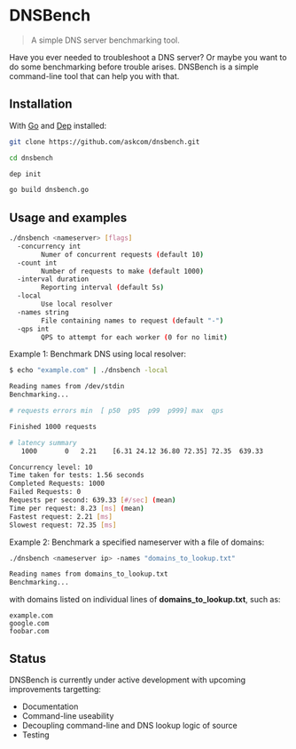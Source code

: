 # DNSBench

> A simple DNS server benchmarking tool.

Have you ever needed to troubleshoot a DNS server? Or maybe you want to do some benchmarking before trouble arises. DNSBench is a simple command-line tool that can help you with that.

## Installation

With [Go](https://golang.org/doc/install) and [Dep](https://golang.github.io/dep/docs/introduction.html) installed:

```bash
git clone https://github.com/askcom/dnsbench.git

cd dnsbench

dep init

go build dnsbench.go
```

## Usage and examples

```bash
./dnsbench <nameserver> [flags]
  -concurrency int
        Numer of concurrent requests (default 10)
  -count int
        Number of requests to make (default 1000)
  -interval duration
        Reporting interval (default 5s)
  -local
        Use local resolver
  -names string
        File containing names to request (default "-")
  -qps int
        QPS to attempt for each worker (0 for no limit)
```

Example 1: Benchmark DNS using local resolver:

```bash
$ echo "example.com" | ./dnsbench -local

Reading names from /dev/stdin
Benchmarking...

# requests errors min  [ p50  p95  p99  p999] max  qps

Finished 1000 requests

# latency summary
   1000       0   2.21    [6.31 24.12 36.80 72.35] 72.35  639.33

Concurrency level: 10
Time taken for tests: 1.56 seconds
Completed Requests: 1000
Failed Requests: 0
Requests per second: 639.33 [#/sec] (mean)
Time per request: 8.23 [ms] (mean)
Fastest request: 2.21 [ms]
Slowest request: 72.35 [ms]
```

Example 2: Benchmark a specified nameserver with a file of domains:

```bash
./dnsbench <nameserver ip> -names "domains_to_lookup.txt"

Reading names from domains_to_lookup.txt
Benchmarking...
```

with domains listed on individual lines of **domains_to_lookup.txt**, such as:

```text
example.com
google.com
foobar.com
```

## Status

DNSBench is currently under active development with upcoming improvements targetting:

* Documentation
* Command-line useability
* Decoupling command-line and DNS lookup logic of source
* Testing